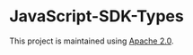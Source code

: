 # JavaScript-SDK-Types

This project is maintained using [Apache 2.0](https://github.com/Encryption-API-Services/JavaScript-SDK-Types/blob/main/LICENSE).
